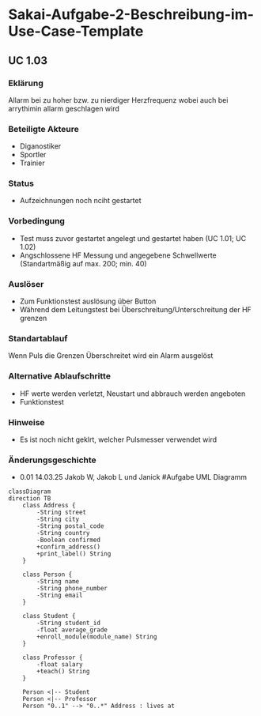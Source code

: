 # Sakai-Aufgabe-2-Beschreibung-im-Use-Case-Template
## UC 1.03 
### Eklärung
Allarm bei zu hoher bzw. zu nierdiger Herzfrequenz wobei auch bei arrythimin allarm geschlagen wird

### Beteiligte Akteure
- Diganostiker
- Sportler
- Trainier

### Status
- Aufzeichnungen noch nciht gestartet

### Vorbedingung
- Test muss zuvor gestartet angelegt und gestartet haben (UC 1.01; UC 1.02)
- Angschlossene HF Messung und angegebene Schwellwerte (Standartmäßig auf max. 200; min. 40)

### Auslöser
- Zum Funktionstest auslösung über Button
- Während dem Leitungstest bei Überschreitung/Unterschreitung der HF grenzen

### Standartablauf
Wenn Puls die Grenzen Überschreitet wird ein Alarm ausgelöst

### Alternative Ablaufschritte
- HF werte werden verletzt, Neustart und abbrauch werden angeboten
- Funktionstest

### Hinweise
- Es ist noch nicht geklrt, welcher Pulsmesser verwendet wird

### Änderungsgeschichte
- 0.01 14.03.25 Jakob W, Jakob L und Janick
#Aufgabe UML Diagramm
```mermaid
classDiagram
direction TB
    class Address {
	    -String street
	    -String city
	    -String postal_code
	    -String country
	    -Boolean confirmed
	    +confirm_address()
	    +print_label() String
    }

    class Person {
	    -String name
	    -String phone_number
	    -String email
    }

    class Student {
	    -String student_id
	    -float average_grade
	    +enroll_module(module_name) String
    }

    class Professor {
	    -float salary
	    +teach() String
    }

    Person <|-- Student
    Person <|-- Professor
    Person "0..1" --> "0..*" Address : lives at

